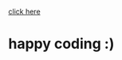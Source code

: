 <a href="https://practice.geeksforgeeks.org/problems/key-pair5616/1/?company[]=Zoho&difficulty[]=0&page=1&query=company[]Zohodifficulty[]0page1">click here</a>
<h1> happy coding :) </h1>
